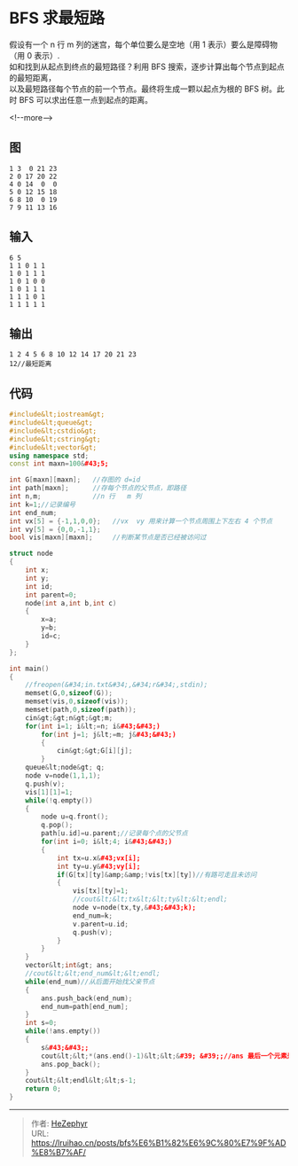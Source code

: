 # BFS 求最短路


假设有一个 n 行 m 列的迷宫，每个单位要么是空地（用 1 表示）要么是障碍物（用 0 表示）.  
如和找到从起点到终点的最短路径？利用 BFS 搜索，逐步计算出每个节点到起点的最短距离，  
以及最短路径每个节点的前一个节点。最终将生成一颗以起点为根的 BFS 树。此时 BFS 可以求出任意一点到起点的距离。

&lt;!--more--&gt;

## 图

    1 3  0 21 23
    2 0 17 20 22
    4 0 14  0  0
    5 0 12 15 18
    6 8 10  0 19
    7 9 11 13 16

## 输入

    6 5
    1 1 0 1 1
    1 0 1 1 1
    1 0 1 0 0
    1 0 1 1 1
    1 1 1 0 1
    1 1 1 1 1

## 输出

    1 2 4 5 6 8 10 12 14 17 20 21 23
    12//最短距离

## 代码

```cpp
#include&lt;iostream&gt;
#include&lt;queue&gt;
#include&lt;cstdio&gt;
#include&lt;cstring&gt;
#include&lt;vector&gt;
using namespace std;
const int maxn=100&#43;5;

int G[maxn][maxn];   //存图的 d=id
int path[maxn];      //存每个节点的父节点，即路径
int n,m;             //n 行   m 列
int k=1;//记录编号
int end_num;
int vx[5] = {-1,1,0,0};   //vx  vy 用来计算一个节点周围上下左右 4 个节点
int vy[5] = {0,0,-1,1};
bool vis[maxn][maxn];     //判断某节点是否已经被访问过

struct node
{
    int x;
    int y;
    int id;
    int parent=0;
    node(int a,int b,int c)
    {
        x=a;
        y=b;
        id=c;
    }
};

int main()
{
    //freopen(&#34;in.txt&#34;,&#34;r&#34;,stdin);
    memset(G,0,sizeof(G));
    memset(vis,0,sizeof(vis));
    memset(path,0,sizeof(path));
    cin&gt;&gt;n&gt;&gt;m;
    for(int i=1; i&lt;=n; i&#43;&#43;)
        for(int j=1; j&lt;=m; j&#43;&#43;)
        {
            cin&gt;&gt;G[i][j];
        }
    queue&lt;node&gt; q;
    node v=node(1,1,1);
    q.push(v);
    vis[1][1]=1;
    while(!q.empty())
    {
        node u=q.front();
        q.pop();
        path[u.id]=u.parent;//记录每个点的父节点
        for(int i=0; i&lt;4; i&#43;&#43;)
        {
            int tx=u.x&#43;vx[i];
            int ty=u.y&#43;vy[i];
            if(G[tx][ty]&amp;&amp;!vis[tx][ty])//有路可走且未访问
            {
                vis[tx][ty]=1;
                //cout&lt;&lt;tx&lt;&lt;ty&lt;&lt;endl;
                node v=node(tx,ty,&#43;&#43;k);
                end_num=k;
                v.parent=u.id;
                q.push(v);
            }
        }
    }
    vector&lt;int&gt; ans;
    //cout&lt;&lt;end_num&lt;&lt;endl;
    while(end_num)//从后面开始找父亲节点
    {
        ans.push_back(end_num);
        end_num=path[end_num];
    }
    int s=0;
    while(!ans.empty())
    {
        s&#43;&#43;;
        cout&lt;&lt;*(ans.end()-1)&lt;&lt;&#39; &#39;;//ans 最后一个元素是 0
        ans.pop_back();
    }
    cout&lt;&lt;endl&lt;&lt;s-1;
    return 0;
}
```


---

> 作者: [HeZephyr](https://github.com/HeZephyr)  
> URL: https://lruihao.cn/posts/bfs%E6%B1%82%E6%9C%80%E7%9F%AD%E8%B7%AF/  

